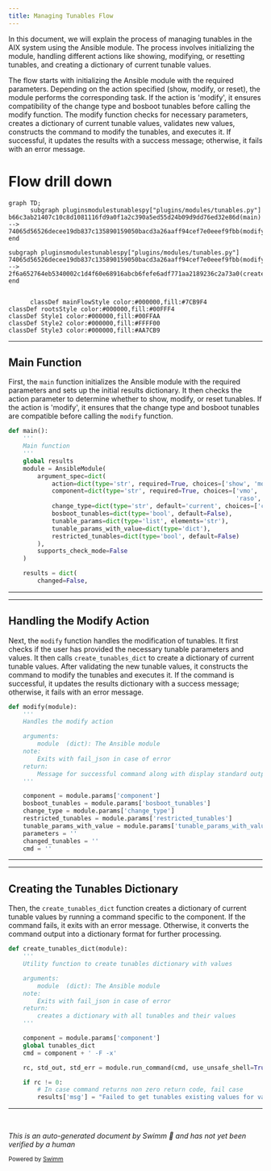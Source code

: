 ```yaml
---
title: Managing Tunables Flow
---
```

In this document, we will explain the process of managing tunables in the AIX system using the Ansible module. The process involves initializing the module, handling different actions like showing, modifying, or resetting tunables, and creating a dictionary of current tunable values.

The flow starts with initializing the Ansible module with the required parameters. Depending on the action specified (show, modify, or reset), the module performs the corresponding task. If the action is 'modify', it ensures compatibility of the change type and bosboot tunables before calling the modify function. The modify function checks for necessary parameters, creates a dictionary of current tunable values, validates new values, constructs the command to modify the tunables, and executes it. If successful, it updates the results with a success message; otherwise, it fails with an error message.

# Flow drill down

```mermaid
graph TD;
      subgraph pluginsmodulestunablespy["plugins/modules/tunables.py"]
b66c3ab21407c10c8d1081116fd9a0f1a2c390a5ed55d24b09d9dd76ed32e86d(main) --> 74065d56526decee19db837c135890159050bacd3a26aaff94cef7e0eeef9fbb(modify)
end

subgraph pluginsmodulestunablespy["plugins/modules/tunables.py"]
74065d56526decee19db837c135890159050bacd3a26aaff94cef7e0eeef9fbb(modify) --> 2f6a652764eb5340002c1d4f60e68916abcb6fefe6adf771aa2189236c2a73a0(create_tunables_dict)
end


      classDef mainFlowStyle color:#000000,fill:#7CB9F4
classDef rootsStyle color:#000000,fill:#00FFF4
classDef Style1 color:#000000,fill:#00FFAA
classDef Style2 color:#000000,fill:#FFFF00
classDef Style3 color:#000000,fill:#AA7CB9
```

<SwmSnippet path="/plugins/modules/tunables.py" line="633" repo-id="Z2l0aHViJTNBJTNBYW5zaWJsZS1wb3dlci1haXglM0ElM0Fzd2ltbWlv">

---

## Main Function

First, the <SwmToken path="/plugins/modules/tunables.py" pos="633:2:2" line-data="def main():" repo-id="Z2l0aHViJTNBJTNBYW5zaWJsZS1wb3dlci1haXglM0ElM0Fzd2ltbWlv" repo-name="ansible-power-aix">`main`</SwmToken> function initializes the Ansible module with the required parameters and sets up the initial results dictionary. It then checks the action parameter to determine whether to show, modify, or reset tunables. If the action is 'modify', it ensures that the change type and bosboot tunables are compatible before calling the <SwmToken path="/plugins/modules/tunables.py" pos="640:26:26" line-data="            action=dict(type=&#39;str&#39;, required=True, choices=[&#39;show&#39;, &#39;modify&#39;, &#39;reset&#39;])," repo-id="Z2l0aHViJTNBJTNBYW5zaWJsZS1wb3dlci1haXglM0ElM0Fzd2ltbWlv" repo-name="ansible-power-aix">`modify`</SwmToken> function.

```python
def main():
    '''
    Main function
    '''
    global results
    module = AnsibleModule(
        argument_spec=dict(
            action=dict(type='str', required=True, choices=['show', 'modify', 'reset']),
            component=dict(type='str', required=True, choices=['vmo', 'ioo', 'schedo', 'no',
                                                               'raso', 'nfso', 'asoo']),
            change_type=dict(type='str', default='current', choices=['current', 'reboot', 'both']),
            bosboot_tunables=dict(type='bool', default=False),
            tunable_params=dict(type='list', elements='str'),
            tunable_params_with_value=dict(type='dict'),
            restricted_tunables=dict(type='bool', default=False)
        ),
        supports_check_mode=False
    )

    results = dict(
        changed=False,
```

---

</SwmSnippet>

<SwmSnippet path="/plugins/modules/tunables.py" line="534" repo-id="Z2l0aHViJTNBJTNBYW5zaWJsZS1wb3dlci1haXglM0ElM0Fzd2ltbWlv">

---

## Handling the Modify Action

Next, the <SwmToken path="/plugins/modules/tunables.py" pos="534:2:2" line-data="def modify(module):" repo-id="Z2l0aHViJTNBJTNBYW5zaWJsZS1wb3dlci1haXglM0ElM0Fzd2ltbWlv" repo-name="ansible-power-aix">`modify`</SwmToken> function handles the modification of tunables. It first checks if the user has provided the necessary tunable parameters and values. It then calls <SwmToken path="/plugins/modules/tunables.py" pos="257:2:2" line-data="def create_tunables_dict(module):" repo-id="Z2l0aHViJTNBJTNBYW5zaWJsZS1wb3dlci1haXglM0ElM0Fzd2ltbWlv" repo-name="ansible-power-aix">`create_tunables_dict`</SwmToken> to create a dictionary of current tunable values. After validating the new tunable values, it constructs the command to modify the tunables and executes it. If the command is successful, it updates the results dictionary with a success message; otherwise, it fails with an error message.

```python
def modify(module):
    '''
    Handles the modify action

    arguments:
        module  (dict): The Ansible module
    note:
        Exits with fail_json in case of error
    return:
        Message for successful command along with display standard output
    '''

    component = module.params['component']
    bosboot_tunables = module.params['bosboot_tunables']
    change_type = module.params['change_type']
    restricted_tunables = module.params['restricted_tunables']
    tunable_params_with_value = module.params['tunable_params_with_value']
    parameters = ''
    changed_tunables = ''
    cmd = ''

```

---

</SwmSnippet>

<SwmSnippet path="/plugins/modules/tunables.py" line="257" repo-id="Z2l0aHViJTNBJTNBYW5zaWJsZS1wb3dlci1haXglM0ElM0Fzd2ltbWlv">

---

## Creating the Tunables Dictionary

Then, the <SwmToken path="/plugins/modules/tunables.py" pos="257:2:2" line-data="def create_tunables_dict(module):" repo-id="Z2l0aHViJTNBJTNBYW5zaWJsZS1wb3dlci1haXglM0ElM0Fzd2ltbWlv" repo-name="ansible-power-aix">`create_tunables_dict`</SwmToken> function creates a dictionary of current tunable values by running a command specific to the component. If the command fails, it exits with an error message. Otherwise, it converts the command output into a dictionary format for further processing.

```python
def create_tunables_dict(module):
    '''
    Utility function to create tunables dictionary with values

    arguments:
        module  (dict): The Ansible module
    note:
        Exits with fail_json in case of error
    return:
        creates a dictionary with all tunables and their values
    '''

    component = module.params['component']
    global tunables_dict
    cmd = component + ' -F -x'

    rc, std_out, std_err = module.run_command(cmd, use_unsafe_shell=True)

    if rc != 0:
        # In case command returns non zero return code, fail case
        results['msg'] = "Failed to get tunables existing values for validation."
```

---

</SwmSnippet>

&nbsp;

*This is an auto-generated document by Swimm 🌊 and has not yet been verified by a human*

<SwmMeta version="3.0.0"><sup>Powered by [Swimm](https://app.swimm.io/)</sup></SwmMeta>
